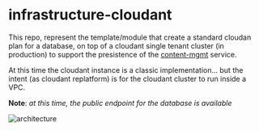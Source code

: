 # infrastructure-cloudant

This repo, represent the template/module that create a standard cloudan plan for a database, on top of a cloudant single tenant cluster (in production) to support the presistence of the [content-mgmt](https://github.ibm.com/catalog-management/content-mgmt) service.  

At this time the cloudant instance is a classic implementation... but the intent (as cloudant replatform) is for the cloudant cluster to run inside a VPC.

**Note**:  _at this time, the public endpoint for the database is available_

![architecture](images/Cloudant.png)



